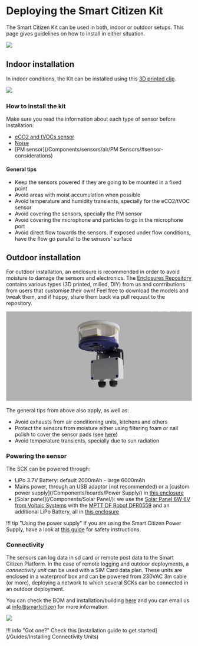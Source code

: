 # Deploying the Smart Citizen Kit

The Smart Citizen Kit can be used in both, indoor or outdoor setups. This page gives guidelines on how to install in either situation.

![](https://camo.githubusercontent.com/bfecdc4c79c986951a73b62df7fe74ebbced1b83/68747470733a2f2f6c6976652e737461746963666c69636b722e636f6d2f36353533352f34383433393530353430365f633331336537656461335f682e6a7067)

## Indoor installation

In indoor conditions, the Kit can be installed using this [3D printed clip](https://github.com/fablabbcn/smartcitizen-enclosures/blob/master/SmartCitizen%20Air%20Enclosures/SmartCitizen%20Kit/SCK2.1_PMS5003/HDPE%20circle/components/CLIP_NO_ORING.stl).

![](https://live.staticflickr.com/65535/48020070592_ebad902f1d_h.jpg)

### How to install the kit

Make sure you read the information about each type of sensor before installation:

- [eCO2 and tVOCs sensor](/Components/sensors/air/CCS811/#sensor-considerations)
- [Noise](/Components/sensors/air/Noise/#sensor-considerations)
- [PM sensor](/Components/sensors/air/PM Sensors/#sensor-considerations)

#### General tips

- Keep the sensors powered if they are going to be mounted in a fixed point
- Avoid areas with moist accumulation when possible
- Avoid temperature and humidity transients, specially for the eCO2/tVOC sensor
- Avoid covering the sensors, specially the PM sensor
- Avoid covering the microphone and particles to go in the microphone port
- Avoid direct flow towards the sensors. If exposed under flow conditions, have the flow go parallel to the sensors' surface

## Outdoor installation

For outdoor installation, an enclosure is recommended in order to avoid moisture to damage the sensors and electronics. The [Enclosures Repository](https://github.com/fablabbcn/smartcitizen-enclosures) contains various types (3D printed, milled, DIY) from us and contributions from users that customise their own! Feel free to download the models and tweak them, and if happy, share them back via pull request to the repository.

![](https://github.com/fablabbcn/smartcitizen-enclosures/blob/master/SmartCitizen%20Air%20Enclosures/SmartCitizen%20Kit/SCK2.1_PMS5003/HDPE%20circle/render_w_clip_foam.png)

The general tips from above also apply, as well as:

- Avoid exhausts from air conditioning units, kitchens and others
- Protect the sensors from moisture either using filtering foam or nail polish to cover the sensor pads (see [here](/_FAQ/#are-the-electronics-waterproof))
- Avoid temperature transients, specially due to sun radiation

### Powering the sensor

The SCK can be powered through:

- LiPo 3.7V Battery: default 2000mAh - large 6000mAh
- Mains power, through an USB adaptor (not recommended) or a [custom power supply](/Components/boards/Power Supply/) in [this enclosure](https://uk.rs-online.com/web/p/junction-boxes/2663120/)
- [Solar panel](/Components/Solar Panel/): we use the [Solar Panel 6W 6V from Voltaic Systems](https://voltaicsystems.com/6-watt-panel/) with the [MPTT DF Robot DFR0559](https://wiki.dfrobot.com/Solar_Power_Manager_5V_SKU__DFR0559) and an additional LiPo Battery, all in [this enclosure](https://uk.rs-online.com/web/p/junction-boxes/2663120/)

!!! tip "Using the power supply"
    If you are using the Smart Citizen Power Supply, have a look at [this guide](/Guides/deployments/Using%20the%20power%20supply) for safety instructions.

### Connectivity

The sensors can log data in sd card or remote post data to the Smart Citizen Platform. In the case of remote logging and outdoor deployments, a _connectivity unit_ can be used with a SIM Card data plan. These units are enclosed in a waterproof box and can be powered from 230VAC 3m cable (or more), deploying a network to which several SCKs can be connected in an outdoor deployment. 

You can check the BOM and installation/building [here](https://github.com/fablabbcn/smartcitizen-enclosures/tree/master/SmartCitizen%20Air%20Enclosures/Misc/CONNECTIVITY_UNIT) and you can email us at [info@smartcitizen](mailto:info@smartcitizen.me) for more information.

![](https://i.imgur.com/y9ap4LK.jpg)

!!! info "Got one?"
    Check this [installation guide to get started](/Guides/Installing Connectivity Units)
